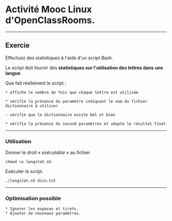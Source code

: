 # Activité Mooc Linux d'OpenClassRooms.
___

## Exercie
Effectuez des statistiques à l'aide d'un script Bash.

Le script doit fournir des **statistiques sur l'utilisation des lettres dans une langue**.

Que fait réellement le script :

    * affiche le nombre de fois que chaque lettre est utilisée

    * vérifie la présence du paramètre indiquant le nom du fichier dictionnaire à utiliser

    - vérifie que le dictionnaire existe bel et bien

    * vérifie la présence du second paramètres et adapte le résultat final

___

### Utilisation
Donner le droit *« exécutable »* au fichier.
```
chmod +x langstat.sh
```

Exécuter le script.
```
./langstat.sh dico.txt
```

___

### Optimisation possible

    * Ignorer les espaces et tirets.
    * Ajouter de nouveaux paramètres.
